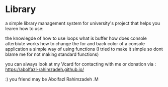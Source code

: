 # Library
a simple library management system for university's project that helps you learen how to use:

the knowlegde of how to use loops
what is buffer 
how does console atterbiute works
how to change the for and back color of a console application
a simple way of using functions (I tried to make it simple so dont blame me for not making standard functions)

you can always look at my Vcard for contacting with me or donation via : https://abolfazl-rahimzadeh.github.io/

:) 
you friend may be Abolfazl Rahimzadeh .M
